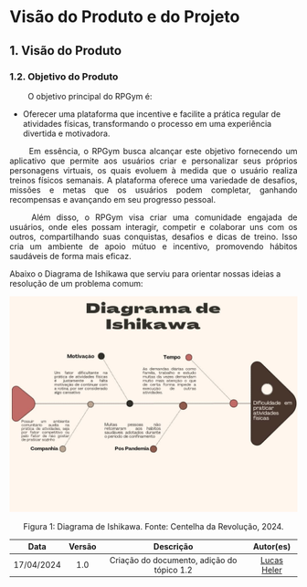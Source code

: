 # Visão do Produto e do Projeto

## 1. Visão do Produto

### 1.2. Objetivo do Produto

<p align="justify"> &emsp;&emsp;
O objetivo principal do RPGym é: </p>

- Oferecer uma plataforma que incentive e facilite a prática regular de atividades físicas, transformando o processo em uma experiência divertida e motivadora.

<p align="justify"> &emsp;&emsp;
Em essência, o RPGym busca alcançar este objetivo fornecendo um aplicativo que permite aos usuários criar e personalizar seus próprios personagens virtuais, os quais evoluem à medida que o usuário realiza treinos físicos semanais. A plataforma oferece uma variedade de desafios, missões e metas que os usuários podem completar, ganhando recompensas e avançando em seu progresso pessoal.</p>

<p align="justify"> &emsp;&emsp;
Além disso, o RPGym visa criar uma comunidade engajada de usuários, onde eles possam interagir, competir e colaborar uns com os outros, compartilhando suas conquistas, desafios e dicas de treino. Isso cria um ambiente de apoio mútuo e incentivo, promovendo hábitos saudáveis de forma mais eficaz.</p>

Abaixo o Diagrama de Ishikawa que serviu para orientar nossas ideias a resolução de um problema comum:

![Diagrama de Ishikawa](../assets/ishikawa.jpg)
<div align="center" style="text-align: center">
<p>Figura 1: Diagrama de Ishikawa. Fonte: Centelha da Revolução, 2024.</p>
</div>

|    Data    | Versão |                                            Descrição                                            |                                                                                                                            Autor(es)                                                                                                                            |
| :--------: | :----: | :---------------------------------------------------------------------------------------------: | :-------------------------------------------------------------------------------------------------------------------------------------------------------------------------------------------------------------------------------------------------------------: |
| 17/04/2024 |  1.0   |                         Criação do documento, adição do tópico 1.2                         | [Lucas Heler](https://github.com/Akaeboshi) |
